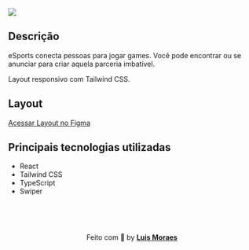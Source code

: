 <img src="https://ik.imagekit.io/meaid6cls2/esports/Captura_de_tela_2022-09-19_-_15.00.16_ZB3-VLSlD.png?ik-sdk-version=javascript-1.4.3&updatedAt=1663610622424">

## Descrição

<p>eSports conecta pessoas para jogar games. Você pode encontrar ou se anunciar para criar aquela parceria imbatível.</p>
<p>Layout responsivo com Tailwind CSS.</p>

## Layout

[Acessar Layout no Figma](https://www.figma.com/file/BQdtrBkNx5HgistIO7vVuX/NLW-eSports-(Community)?node-id=6%3A23)
<br />

## Principais tecnologias utilizadas

- React
- Tailwind CSS
- TypeScript
- Swiper

<br />
<br />

<p align="center" style="padding-top: 15px;">Feito com 💜 by <strong><a href="https://www.linkedin.com/in/luismkm/" target="_blank">Luis Moraes</a></strong> </p>